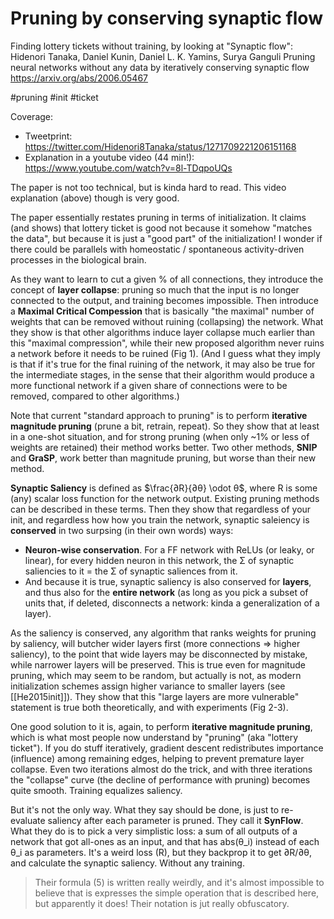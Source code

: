 # Pruning by conserving synaptic flow

Finding lottery tickets without training, by looking at "Synaptic flow":
Hidenori Tanaka, Daniel Kunin, Daniel L. K. Yamins, Surya Ganguli
Pruning neural networks without any data by iteratively conserving synaptic flow
https://arxiv.org/abs/2006.05467

#pruning #init #ticket

Coverage:
* Tweetprint: https://twitter.com/Hidenori8Tanaka/status/1271709221206151168
* Explanation in a youtube video (44 min!): https://www.youtube.com/watch?v=8l-TDqpoUQs

The paper is not too technical, but is kinda hard to read. This video explanation (above) though is very good.

The paper essentially restates pruning in terms of initialization. It claims (and shows) that lottery ticket is good not because it somehow "matches the data", but because it is just a "good part" of the initialization! I wonder if there could be parallels with homeostatic / spontaneous activity-driven processes in the biological brain.

As they want to learn to cut a given % of all connections, they introduce the concept of **layer collapse**: pruning so much that the input is no longer connected to the output, and training becomes impossible. Then  introduce a **Maximal Critical Compession**  that is basically "the maximal" number of weights that can be removed without ruining (collapsing) the network. What they show is that other algorithms induce layer collapse much earlier than this "maximal compression", while their new proposed algorithm never ruins a network before it needs to be ruined (Fig 1). (And I guess what they imply is that if it's true for the final ruining of the network, it may also be true for the intermediate stages, in the sense that their algorithm would produce a more functional network if a given share of connections were to be removed, compared to other algorithms.)

Note that current "standard approach to pruning" is to perform **iterative magnitude pruning** (prune a bit, retrain, repeat). So they show that at least in a one-shot situation, and for strong pruning (when only ~1% or less of weights are retained) their method works better. Two other methods, **SNIP** and **GraSP**, work better than magnitude pruning, but worse than their new method.

**Synaptic Saliency** is defined as $\frac{∂R}{∂θ} \odot θ$, where R is some (any) scalar loss function for the network output. Existing pruning methods can be described in these terms. Then they show that regardless of your init, and regardless how how you train the network, synaptic saleiency is **conserved** in two surpsing (in their own words) ways:
* **Neuron-wise conservation**. For a FF network with ReLUs (or leaky, or linear), for every hidden neuron in this network, the Σ of synaptic saliencies to it = the Σ of synaptic saliences from it.
* And because it is true, synaptic saliency is also conserved for **layers**, and thus also for the **entire network** (as long as you pick a subset of units that, if deleted, disconnects a network: kinda a generalization of a layer).

As the saliency is conserved, any algorithm that ranks weights for pruning by saliency, will butcher wider layers first (more connections ⇒ higher saliency), to the point that wide layers may be disconnected by mistake, while narrower layers will be preserved. This is true even for magnitude pruning, which may seem to be random, but actually is not, as modern initialization schemes assign higher variance to smaller layers (see [[He2015init]]). They show that this "large layers are more vulnerable" statement is true both theoretically, and with experiments (Fig 2-3).

One good solution to it is, again, to perform **iterative magnitude pruning**, which is what most people now understand by "pruning" (aka "lottery ticket"). If you do stuff iteratively, gradient descent redistributes importance (influence) among remaining edges, helping to prevent premature layer collapse. Even two iterations almost do the trick, and with three iterations the "collapse" curve (the decline of performance with pruning) becomes quite smooth. Training equalizes saliency.

But it's not the only way. What they say should be done, is just to re-evaluate saliency after each parameter is pruned. They call it **SynFlow**. What they do is to pick a very simplistic loss: a sum of all outputs of a network that got all-ones as an input, and that has abs(θ_i) instead of each θ_i as parameters. It's a weird loss (R), but they backprop it to get ∂R/∂θ, and calculate the synaptic saliency. Without any training.

> Their formula (5) is written really weirdly, and it's almost impossible to believe that is expresses the simple operation that is described here, but apparently it does! Their notation is jut really obfuscatory.